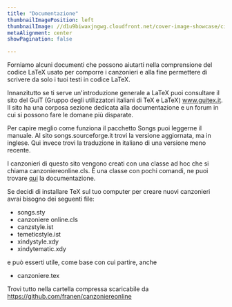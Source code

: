 ```yaml
---
title: "Documentazione"
thumbnailImagePosition: left
thumbnailImage: //d1u9biwaxjngwg.cloudfront.net/cover-image-showcase/city-750.jpg
metaAlignment: center
showPagination: false

---
```


Forniamo alcuni documenti che possono aiutarti nella comprensione del codice LaTeX usato per comporre i canzonieri e alla fine permettere di scrivere da solo i tuoi testi in codice LaTeX.

Innanzitutto se ti serve un'introduzione generale a LaTeX puoi consultare il sito del GuiT (Gruppo degli utilizzatori italiani di TeX e LaTeX) www.guitex.it. Il sito ha una corposa sezione dedicata alla documentazione e un forum in cui si possono fare le domane più disparate.

Per capire meglio come funziona il pacchetto Songs puoi leggerne il manuale. Al sito songs.sourceforge.it trovi la versione aggiornata, ma in inglese. Qui invece trovi la traduzione in italiano di una versione meno recente.

I canzonieri di questo sito vengono creati con una classe ad hoc che si chiama canzoniereonline.cls. È una classe con pochi comandi, ne puoi trovare [qui](https://canzoniereonline.it/guida_canzoniere.pdf) la documentazione.



Se decidi di installare TeX sul tuo computer per creare nuovi canzonieri avrai bisogno dei seguenti file:
- songs.sty
- canzoniere online.cls
- canzstyle.ist
- temeticstyle.ist
- xindystyle.xdy
- xindytematic.xdy

e può esserti utile, come base con cui partire, anche
- canzoniere.tex

Trovi tutto nella cartella compressa scaricabile da https://github.com/franen/canzoniereonline
